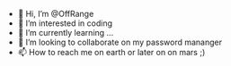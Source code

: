 - 👋 Hi, I’m @OffRange
- 👀 I’m interested in coding
- 🌱 I’m currently learning ...
- 💞️ I’m looking to collaborate on my password mananger
- 📫 How to reach me on earth or later on on mars ;)

<!---
OffRange/OffRange is a ✨ special ✨ repository because its `README.md` (this file) appears on your GitHub profile.
You can click the Preview link to take a look at your changes.
--->
